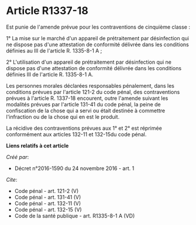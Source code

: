 # Article R1337-18

Est punie de l'amende prévue pour les contraventions de cinquième classe : 

1° La mise sur le marché d'un appareil de prétraitement par désinfection qui ne dispose pas d'une attestation de conformité
délivrée dans les conditions définies au III de l'article R. 1335-8-1 A ; 

2° L'utilisation d'un appareil de prétraitement par désinfection qui ne dispose pas d'une attestation de conformité délivrée
dans les conditions définies III de l'article R. 1335-8-1 A. 

Les personnes morales déclarées responsables pénalement, dans les conditions prévues par l'article 121-2 du code pénal, des
contraventions prévues à l'article R. 1337-18 encourent, outre l'amende suivant les modalités prévues par l'article 131-41 du
code pénal, la peine de confiscation de la chose qui a servi ou était destinée à commettre l'infraction ou de la chose qui en
est le produit. 

La récidive des contraventions prévues aux 1° et 2° est réprimée conformément aux articles 132-11 et 132-15du code pénal.

**Liens relatifs à cet article**

_Créé par_:

  - Décret n°2016-1590 du 24 novembre 2016 - art. 1

_Cite_:

  - Code pénal - art. 121-2 (V)
  - Code pénal - art. 131-41 (V)
  - Code pénal - art. 132-11 (V)
  - Code pénal - art. 132-15 (V)
  - Code de la santé publique - art. R1335-8-1 A (VD)
